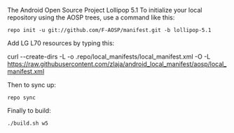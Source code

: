 The Android Open Source Project Lollipop 5.1
To initialize your local repository using the AOSP trees, use a command like this:

    repo init -u git://github.com/F-AOSP/manifest.git -b lollipop-5.1

Add LG L70 resources by typing this:

curl --create-dirs -L -o .repo/local_manifests/local_manifest.xml -O -L https://raw.githubusercontent.com/zlaja/android_local_manifest/aosp/local_manifest.xml

Then to sync up:

    repo sync

Finally to build:

    ./build.sh w5

